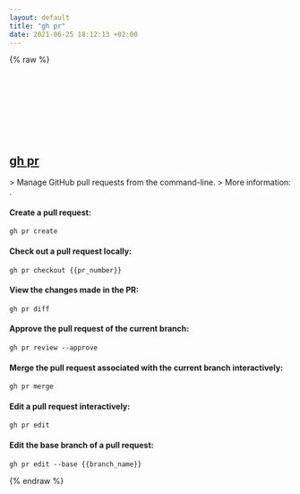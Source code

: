 ```yaml
---
layout: default
title: "gh pr"
date: 2021-06-25 18:12:13 +02:00
---
```

{% raw %}
<h2 id="gh-pr">
  <a href="/en/common/gh-pr.html">gh pr</a> <a href="#gh-pr"><svg class="icon">
    <use href="/assets/images/unicode_sprite.svg#link" />
  </svg></a>
</h2>
> Manage GitHub pull requests from the command-line.
> More information: <https://cli.github.com/manual/gh_pr>.

#### Create a pull request:
```shell
gh pr create
```
#### Check out a pull request locally:
```shell
gh pr checkout {{pr_number}}
```
#### View the changes made in the PR:
```shell
gh pr diff
```
#### Approve the pull request of the current branch:
```shell
gh pr review --approve
```
#### Merge the pull request associated with the current branch interactively:
```shell
gh pr merge
```
#### Edit a pull request interactively:
```shell
gh pr edit
```
#### Edit the base branch of a pull request:
```shell
gh pr edit --base {{branch_name}}
```
{% endraw %}